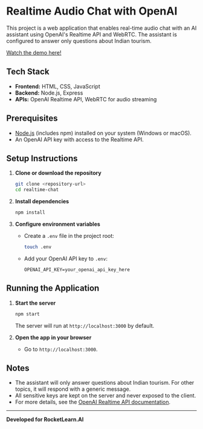 # Realtime Audio Chat with OpenAI

This project is a web application that enables real-time audio chat with an AI assistant using OpenAI's Realtime API and WebRTC. The assistant is configured to answer only questions about Indian tourism.

[Watch the demo here!](https://drive.google.com/file/d/1fEM3bHZZaBkD5wYZ-gU02oQqjtyinGgt/view?usp=drive_link)


## Tech Stack

- **Frontend:** HTML, CSS, JavaScript
- **Backend:** Node.js, Express
- **APIs:** OpenAI Realtime API, WebRTC for audio streaming

## Prerequisites
- [Node.js](https://nodejs.org/) (includes npm) installed on your system (Windows or macOS).
- An OpenAI API key with access to the Realtime API.

## Setup Instructions

1. **Clone or download the repository**
   ```bash
   git clone <repository-url>
   cd realtime-chat
   ```

2. **Install dependencies**
   ```bash
   npm install
   ```

3. **Configure environment variables**
   - Create a `.env` file in the project root:
     ```bash
     touch .env
     ```
   - Add your OpenAI API key to `.env`:
     ```
     OPENAI_API_KEY=your_openai_api_key_here
     ```

## Running the Application

1. **Start the server**
   ```bash
   npm start
   ```
   The server will run at `http://localhost:3000` by default.

2. **Open the app in your browser**
   - Go to `http://localhost:3000`.


## Notes
- The assistant will only answer questions about Indian tourism. For other topics, it will respond with a generic message.
- All sensitive keys are kept on the server and never exposed to the client.
- For more details, see the [OpenAI Realtime API documentation](https://platform.openai.com/docs/guides/realtime).

---

**Developed for RocketLearn.AI**
